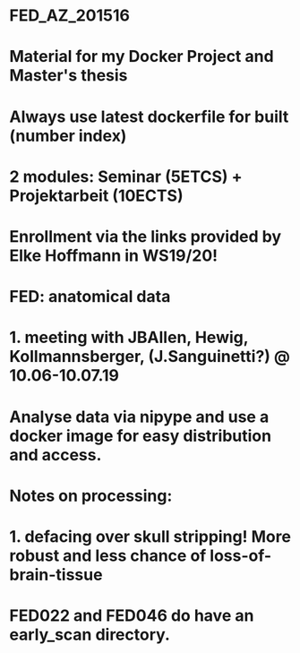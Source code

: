 # FED_AZ_201516
# Material for my Docker Project and Master's thesis
# Always use latest dockerfile for built (number index)
# 2 modules: Seminar (5ETCS) + Projektarbeit (10ECTS)
# Enrollment via the links provided by Elke Hoffmann in WS19/20!
# FED: anatomical data
# 1. meeting with JBAllen, Hewig, Kollmannsberger, (J.Sanguinetti?) @ 10.06-10.07.19

# Analyse data via nipype and use a docker image for easy distribution and access.



# Notes on processing:
# 1. defacing over skull stripping! More robust and less chance of loss-of-brain-tissue

# FED022 and FED046 do have an early_scan directory.
